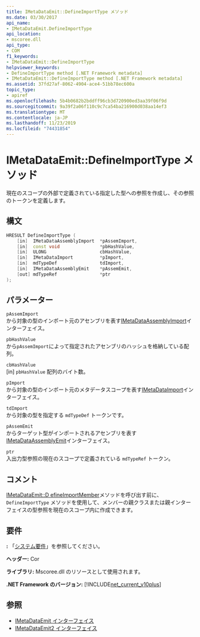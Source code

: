 ```yaml
---
title: IMetaDataEmit::DefineImportType メソッド
ms.date: 03/30/2017
api_name:
- IMetaDataEmit.DefineImportType
api_location:
- mscoree.dll
api_type:
- COM
f1_keywords:
- IMetaDataEmit::DefineImportType
helpviewer_keywords:
- DefineImportType method [.NET Framework metadata]
- IMetaDataEmit::DefineImportType method [.NET Framework metadata]
ms.assetid: 37fd27af-8062-4904-ace4-51bb78ec600a
topic_type:
- apiref
ms.openlocfilehash: 5b4b0682b2bddff96cb3d720900ed3aa39f06f9d
ms.sourcegitcommit: 9a39f2a06f110c9c7ca54ba216900d038aa14ef3
ms.translationtype: MT
ms.contentlocale: ja-JP
ms.lasthandoff: 11/23/2019
ms.locfileid: "74431854"
---
```

# <a name="imetadataemitdefineimporttype-method"></a>IMetaDataEmit::DefineImportType メソッド
現在のスコープの外部で定義されている指定した型への参照を作成し、その参照のトークンを定義します。  
  
## <a name="syntax"></a>構文  
  
```cpp  
HRESULT DefineImportType (   
    [in]  IMetaDataAssemblyImport  *pAssemImport,   
    [in]  const void               *pbHashValue,   
    [in]  ULONG                    cbHashValue,    
    [in]  IMetaDataImport          *pImport,   
    [in]  mdTypeDef                tdImport,   
    [in]  IMetaDataAssemblyEmit    *pAssemEmit,   
    [out] mdTypeRef                *ptr  
);  
```  
  
## <a name="parameters"></a>パラメーター  
 `pAssemImport`  
 から対象の型のインポート元のアセンブリを表す[IMetaDataAssemblyImport](../../../../docs/framework/unmanaged-api/metadata/imetadataassemblyimport-interface.md)インターフェイス。  
  
 `pbHashValue`  
 から`pAssemImport`によって指定されたアセンブリのハッシュを格納している配列。  
  
 `cbHashValue`  
 [in] `pbHashValue` 配列のバイト数。  
  
 `pImport`  
 から対象の型のインポート元のメタデータスコープを表す[IMetaDataImport](../../../../docs/framework/unmanaged-api/metadata/imetadataimport-interface.md)インターフェイス。  
  
 `tdImport`  
 から対象の型を指定する `mdTypeDef` トークンです。  
  
 `pAssemEmit`  
 からターゲット型がインポートされるアセンブリを表す[IMetaDataAssemblyEmit](../../../../docs/framework/unmanaged-api/metadata/imetadataassemblyemit-interface.md)インターフェイス。  
  
 `ptr`  
 入出力型参照の現在のスコープで定義されている `mdTypeRef` トークン。  
  
## <a name="remarks"></a>コメント  
 [IMetaDataEmit::D efineImportMember](../../../../docs/framework/unmanaged-api/metadata/imetadataemit-defineimportmember-method.md)メソッドを呼び出す前に、`DefineImportType` メソッドを使用して、メンバーの親クラスまたは親インターフェイスの型参照を現在のスコープ内に作成できます。  
  
## <a name="requirements"></a>要件  
 **:** 「[システム要件](../../../../docs/framework/get-started/system-requirements.md)」を参照してください。  
  
 **ヘッダー:** Cor  
  
 **ライブラリ:** Mscoree.dll のリソースとして使用されます。  
  
 **.NET Framework のバージョン:** [!INCLUDE[net_current_v10plus](../../../../includes/net-current-v10plus-md.md)]  
  
## <a name="see-also"></a>参照

- [IMetaDataEmit インターフェイス](../../../../docs/framework/unmanaged-api/metadata/imetadataemit-interface.md)
- [IMetaDataEmit2 インターフェイス](../../../../docs/framework/unmanaged-api/metadata/imetadataemit2-interface.md)
